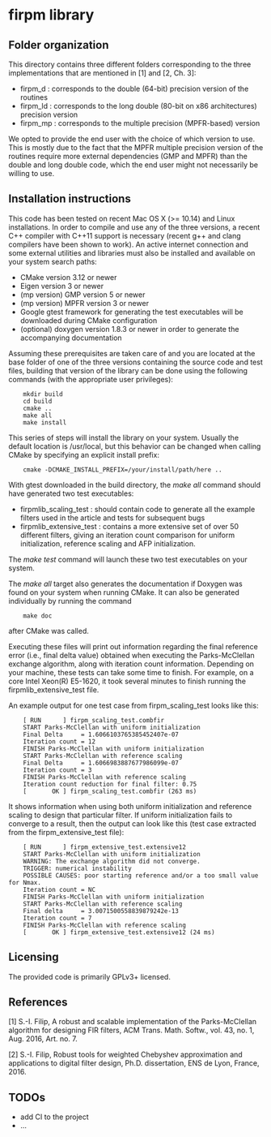 firpm library
==================================

## Folder organization

This directory contains three different folders corresponding to the
three implementations that are mentioned in [1] and [2, Ch. 3]:

* firpm_d   : corresponds to the double (64-bit) precision version of the routines
* firpm_ld  : corresponds to the long double (80-bit on x86 architectures) precision version
* firpm_mp  : corresponds to the multiple precision (MPFR-based) version


We opted to provide the end user with the choice of which version to use. 
This is mostly due to the fact that the MPFR multiple precision version of 
the routines require more external dependencies (GMP and MPFR) than the 
double and long double code, which the end user might not necessarily be 
willing to use.

## Installation instructions

This code has been tested on recent Mac OS X (>= 10.14) and Linux installations. 
In order to compile and use any of the three versions, a recent C++ compiler 
with C++11 support is necessary  (recent g++ and clang compilers have been 
shown to work). An active internet connection and some external utilities 
and libraries must also be installed and available on your system search paths:
* CMake version 3.12 or newer
* Eigen version 3 or newer
* (mp version) GMP version 5 or newer
* (mp version) MPFR version 3 or newer
* Google gtest framework for generating the test executables will be downloaded during CMake configuration
* (optional) doxygen version 1.8.3 or newer in order to generate the accompanying documentation

Assuming these prerequisites are taken care of and you are located at the base
folder of one of the three versions containing the source code and test files, 
building that version of the library can be done using the following commands 
(with the appropriate user privileges):

        mkdir build
        cd build
        cmake ..
        make all
        make install

This series of steps will install the library on your system. Usually the default 
location is /usr/local, but this behavior can be changed when calling CMake by 
specifying an explicit install prefix:

        cmake -DCMAKE_INSTALL_PREFIX=/your/install/path/here ..


With gtest downloaded in the build directory, the *make all* command should 
have generated two test executables:
* firpmlib_scaling_test : should contain code to generate all the example filters used in the article and tests for subsequent bugs
* firpmlib_extensive_test : contains a more extensive set of over 50 different filters, giving an iteration count comparison for uniform initialization, reference scaling and AFP initialization.

The *make test* command will launch these two test executables on your system.


The *make all* target also generates the documentation if Doxygen was found on 
your system when running CMake. It can also be generated individually by running 
the command

        make doc

after CMake was called.


Executing these files will print out information regarding the final reference error 
(i.e., final delta value) obtained when executing the Parks-McClellan exchange algorithm, 
along with iteration count information. Depending on your machine, these tests can take 
some time to finish. For example, on a core Intel Xeon(R) E5-1620, it took several minutes 
to finish running the firpmlib_extensive_test file.

An example output for one test case from firpm_scaling_test looks like this:

        [ RUN      ] firpm_scaling_test.combfir
        START Parks-McClellan with uniform initialization
        Final Delta     = 1.6066103765385452407e-07
        Iteration count = 12
        FINISH Parks-McClellan with uniform initialization
        START Parks-McClellan with reference scaling
        Final Delta     = 1.6066983887677986099e-07
        Iteration count = 3
        FINISH Parks-McClellan with reference scaling
        Iteration count reduction for final filter: 0.75
        [       OK ] firpm_scaling_test.combfir (263 ms)

It shows information when using both uniform initialization and reference scaling to design 
that particular filter. If uniform initialization fails to converge to a result, then the output 
can look like this (test case extracted from the firpm_extensive_test file):

        [ RUN      ] firpm_extensive_test.extensive12
        START Parks-McClellan with uniform initialization
        WARNING: The exchange algorithm did not converge.
        TRIGGER: numerical instability
        POSSIBLE CAUSES: poor starting reference and/or a too small value for Nmax.
        Iteration count = NC
        FINISH Parks-McClellan with uniform initialization
        START Parks-McClellan with reference scaling
        Final delta     = 3.0071500558839879242e-13
        Iteration count = 7
        FINISH Parks-McClellan with reference scaling
        [       OK ] firpm_extensive_test.extensive12 (24 ms)

## Licensing

The provided code is primarily GPLv3+ licensed.

## References
[1] S.-I. Filip, A robust and scalable implementation of the Parks-McClellan
algorithm for designing FIR filters, ACM Trans. Math. Softw., vol. 43,
no. 1, Aug. 2016, Art. no. 7.

[2] S.-I. Filip, Robust tools for weighted Chebyshev approximation and
applications to digital filter design, Ph.D. dissertation, ENS de Lyon, France, 2016.

## TODOs
* add CI to the project
* ...
